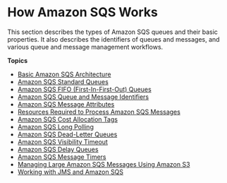 # How Amazon SQS Works<a name="sqs-how-it-works"></a>

This section describes the types of Amazon SQS queues and their basic properties\. It also describes the identifiers of queues and messages, and various queue and message management workflows\. 

**Topics**
+ [Basic Amazon SQS Architecture](sqs-basic-architecture.md)
+ [Amazon SQS Standard Queues](standard-queues.md)
+ [Amazon SQS FIFO \(First\-In\-First\-Out\) Queues](FIFO-queues.md)
+ [Amazon SQS Queue and Message Identifiers](sqs-queue-message-identifiers.md)
+ [Amazon SQS Message Attributes](sqs-message-attributes.md)
+ [Resources Required to Process Amazon SQS Messages](sqs-resources-required-process-messages.md)
+ [Amazon SQS Cost Allocation Tags](sqs-queue-tags.md)
+ [Amazon SQS Long Polling](sqs-long-polling.md)
+ [Amazon SQS Dead\-Letter Queues](sqs-dead-letter-queues.md)
+ [Amazon SQS Visibility Timeout](sqs-visibility-timeout.md)
+ [Amazon SQS Delay Queues](sqs-delay-queues.md)
+ [Amazon SQS Message Timers](sqs-message-timers.md)
+ [Managing Large Amazon SQS Messages Using Amazon S3](sqs-s3-messages.md)
+ [Working with JMS and Amazon SQS](sqs-java-message-service-jms-client.md)